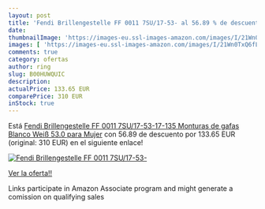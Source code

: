 ```yaml
---
layout: post
title: 'Fendi Brillengestelle FF 0011 7SU/17-53- al 56.89 % de descuento'
date: 
thumbnailImage: 'https://images-eu.ssl-images-amazon.com/images/I/21Wn0TxQ6fL._SL200_.jpg'
images: [ 'https://images-eu.ssl-images-amazon.com/images/I/21Wn0TxQ6fL._SL200_.jpg' ]
comments: true
category: ofertas
author: ring
slug: B00HUWQUIC
description:
actualPrice: 133.65 EUR
comparePrice: 310 EUR
inStock: true
---
```


Está [Fendi Brillengestelle FF 0011 7SU/17-53-17-135 Monturas de gafas  Blanco  Weiß   53.0 para Mujer](https://www.amazon.es/dp/B00HUWQUIC/?tag=tolees-21) con 56.89 de descuento por 133.65 EUR (original: 310 EUR) en el siguiente enlace!

[![Fendi Brillengestelle FF 0011 7SU/17-53-](https://images-eu.ssl-images-amazon.com/images/I/21Wn0TxQ6fL._SL200_.jpg)](https://www.amazon.es/dp/B00HUWQUIC/?tag=tolees-21)

[Ver la oferta!!](https://www.amazon.es/dp/B00HUWQUIC/?tag=tolees-21)

Links participate in Amazon Associate program and might generate a comission on qualifying sales


